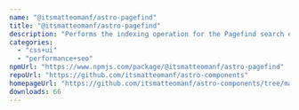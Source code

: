 ```yaml
---
name: "@itsmatteomanf/astro-pagefind"
title: "@itsmatteomanf/astro-pagefind"
description: "Performs the indexing operation for the Pagefind search engine"
categories:
  - "css+ui"
  - "performance+seo"
npmUrl: "https://www.npmjs.com/package/@itsmatteomanf/astro-pagefind"
repoUrl: "https://github.com/itsmatteomanf/astro-components"
homepageUrl: "https://github.com/itsmatteomanf/astro-components/tree/main/packages/astro-pagefind#readme"
downloads: 66
---
```

